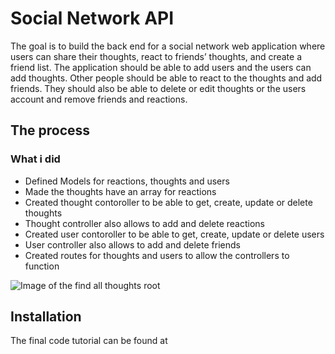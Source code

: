 # Social Network API

The goal is to build the back end for a social network web application where users can share their thoughts, react to friends’ thoughts, and create a friend list. The application should be able to add users and the users can add thoughts. Other people should be able to react to the thoughts and add friends. They should also be able to delete or edit thoughts or the users account and remove friends and reactions.

## The process

### What i did
* Defined Models for reactions, thoughts and users
* Made the thoughts have an array for reactions
* Created thought contoroller to be able to get, create, update or delete thoughts
* Thought controller also allows to add and delete reactions
* Created user contoroller to be able to get, create, update or delete users
* User controller also allows to add and delete friends
* Created routes for thoughts and users to allow the controllers to function

![Image of the find all thoughts root]()
  
## Installation 
The final code tutorial can be found at 
